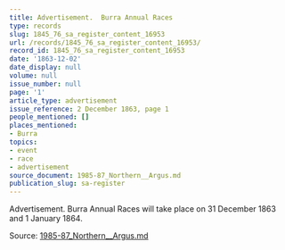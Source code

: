 ```yaml
---
title: Advertisement.  Burra Annual Races
type: records
slug: 1845_76_sa_register_content_16953
url: /records/1845_76_sa_register_content_16953/
record_id: 1845_76_sa_register_content_16953
date: '1863-12-02'
date_display: null
volume: null
issue_number: null
page: '1'
article_type: advertisement
issue_reference: 2 December 1863, page 1
people_mentioned: []
places_mentioned:
- Burra
topics:
- event
- race
- advertisement
source_document: 1985-87_Northern__Argus.md
publication_slug: sa-register
---
```


Advertisement.  Burra Annual Races will take place on 31 December 1863 and 1 January 1864.

Source: [1985-87_Northern__Argus.md](/downloads/markdown/1985-87_Northern__Argus.md)

